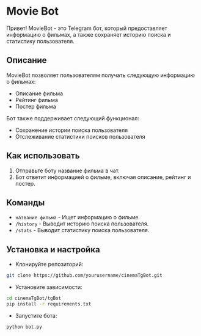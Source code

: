 # Movie Bot

Привет! MovieBot - это Telegram бот, который предоставляет информацию о фильмах, а также сохраняет историю поиска и статистику пользователя.

## Описание

MovieBot позволяет пользователям получать следующую информацию о фильмах:
- Описание фильма
- Рейтинг фильма
- Постер фильма

Бот также поддерживает следующий функционал:
- Сохранение истории поиска пользователя
- Отслеживание статистики поисков пользователя

## Как использовать

1. Отправьте боту название фильма в чат.
2. Бот ответит информацией о фильме, включая описание, рейтинг и постер.

## Команды

- `название фильма` - Ищет информацию о фильме.
- `/history` - Выводит историю поиска пользователя.
- `/stats` - Выводит статистику поиска пользователя.

## Установка и настройка

- Клонируйте репозиторий:
```bash
git clone https://github.com/yourusername/cinemaTgBot.git
```
- Установите зависимости:
```bash
cd cinemaTgBot/tgBot
pip install -r requirements.txt
```
- Запустите бота:
```bash
python bot.py
```